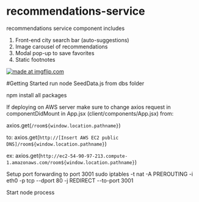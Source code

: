 # recommendations-service
recommendations service component includes
1. Front-end city search bar (auto-suggestions)
2. Image carousel of recommendations
3. Modal pop-up to save favorites
4. Static footnotes


<a href="https://imgflip.com/gif/2yiis2"><img src="https://i.imgflip.com/2yiis2.gif" title="made at imgflip.com"/></a>

#Getting Started
run node SeedData.js from dbs folder

npm install all packages

If deploying on AWS server make sure to change axios request in componentDidMount in App.jsx (client/components/App.jsx)
from: 

axios.get(`/room${window.location.pathname}`) 

to:
axios.get(`http://[Insert AWS EC2 public DNS]/room${window.location.pathname}`) 

ex:
axios.get(`http://ec2-54-90-97-213.compute-1.amazonaws.com/room${window.location.pathname}`)

Setup port forwarding to port 3001
sudo iptables -t nat -A PREROUTING -i eth0 -p tcp --dport 80 -j REDIRECT --to-port 3001

Start node process

